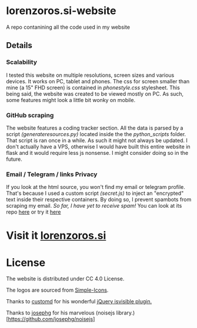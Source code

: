 # lorenzoros.si-website
A repo contanining all the code used in my website

## Details

### Scalability
I tested this website on multiple resolutions, screen sizes and various devices. It works on PC, tablet and phones. The css for screen smaller than mine (a 15" FHD screen) is contained in *phonestyle.css* stylesheet.
This being said, the website was created to be viewed mostly on PC. As such, some features might look a little bit wonky on mobile.

### GitHub scraping
The website features a coding tracker section. All the data is parsed by a script *(generateresources.py)* located inside the the *python_scripts* folder. That script is ran once in a while. As such it might not always be updated.
I don't actually have a VPS, otherwise I would have built this entire website in flask and it would require less js nonsense. I might consider doing so in the future.

### Email / Telegram / links Privacy
If you look at the html source, you won't find my email or telegram profile. That's because I used a custom script *(secret.js)* to inject an "encrypted" text inside their respective containers. By doing so, I prevent spambots from scraping my email. *So far, I have yet to receive spam!*
You can look at its repo [here](https://github.com/lorossi/email-hide) or try it [here](https://lorossi.github.io/email-hide/)

# Visit it [lorenzoros.si](https://www.lorenzoros.si)

# License
The website is distributed under CC 4.0 License.

The logos are sourced from [Simple-Icons](https://github.com/simple-icons/simple-icons).

Thanks to [customd](https://github.com/customd) for his wonderful [jQuery isvisible plugin.](https://github.com/customd/jquery-visible)

Thanks to [josephg](https://github.com/josephg) for his marvelous (noisejs library.)[https://github.com/josephg/noisejs]
